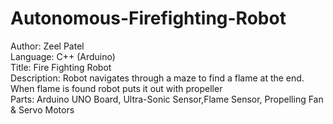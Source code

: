 # Autonomous-Firefighting-Robot

Author: Zeel Patel                                                                                                     
Language: C++ (Arduino)                                                         
Title: Fire Fighting Robot                                                                          
Description: Robot navigates through a maze to find a flame at the end. When flame is found robot puts it out with propeller                                                       
Parts: Arduino UNO Board, Ultra-Sonic Sensor,Flame Sensor, Propelling Fan & Servo Motors
